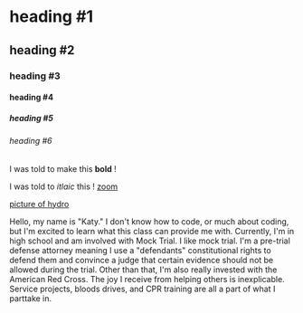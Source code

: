 # heading #1
## heading #2
### heading #3
#### heading #4 
##### heading #5 
###### heading #6
I was told to make this **bold** !

I was told to *itlaic* this !
[zoom](https://zoom.us/postattendee?id=7)

[picture of hydro](https://www.google.com/search?q=hydro+flask&rlz=1C5CHFA_enUS911US911&sxsrf=ALeKk03P6O4uMME1wDNZCP-_uDHmu46TQQ:1601513457170&source=lnms&tbm=isch&sa=X&ved=2ahUKEwjAmt7FlpLsAhULvJ4KHUVUBZgQ_AUoAnoECBgQBA&biw=1680&bih=863#imgrc=dBk03Fk-udGhKM)

Hello, my name is "Katy." I don't know how to code, or much about coding, but I'm excited to learn what this class can provide me with. Currently, I'm in high school and am involved with Mock Trial. I like mock trial. I'm a pre-trial defense attorney meaning I use a "defendants" constitutional rights to defend them and convince a judge that certain evidence should not be allowed during the trial. 
Other than that, I'm also really invested with the American Red Cross. The joy I receive from helping others is inexplicable. Service projects, bloods drives, and CPR training are all a part of what I parttake in. 
